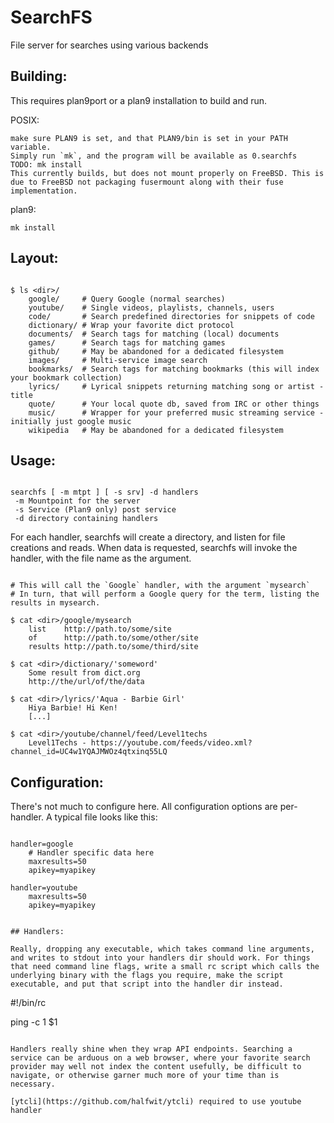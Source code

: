 # SearchFS
File server for searches using various backends

## Building:

This requires plan9port or a plan9 installation to build and run.
 
POSIX:

	make sure PLAN9 is set, and that PLAN9/bin is set in your PATH variable.
	Simply run `mk`, and the program will be available as 0.searchfs
	TODO: mk install
	This currently builds, but does not mount properly on FreeBSD. This is due to FreeBSD not packaging fusermount along with their fuse implementation.
 
plan9:

	mk install


## Layout:

```

$ ls <dir>/
	google/     # Query Google (normal searches)
	youtube/    # Single videos, playlists, channels, users
	code/       # Search predefined directories for snippets of code
	dictionary/ # Wrap your favorite dict protocol
	documents/  # Search tags for matching (local) documents
	games/      # Search tags for matching games
	github/     # May be abandoned for a dedicated filesystem
	images/     # Multi-service image search
	bookmarks/  # Search tags for matching bookmarks (this will index your bookmark collection)
	lyrics/     # Lyrical snippets returning matching song or artist - title
	quote/      # Your local quote db, saved from IRC or other things
	music/      # Wrapper for your preferred music streaming service - initially just google music
	wikipedia   # May be abandoned for a dedicated filesystem

```

## Usage:

```

searchfs [ -m mtpt ] [ -s srv] -d handlers
 -m Mountpoint for the server
 -s Service (Plan9 only) post service 
 -d directory containing handlers 

```

For each handler, searchfs will create a directory, and listen for file creations and reads.
When data is requested, searchfs will invoke the handler, with the file name as the argument.

```

# This will call the `Google` handler, with the argument `mysearch`
# In turn, that will perform a Google query for the term, listing the results in mysearch.

$ cat <dir>/google/mysearch
	list    http://path.to/some/site
	of      http://path.to/some/other/site
	results http://path.to/some/third/site

$ cat <dir>/dictionary/'someword'
	Some result from dict.org
	http://the/url/of/the/data

$ cat <dir>/lyrics/'Aqua - Barbie Girl'
	Hiya Barbie! Hi Ken!
	[...]

$ cat <dir>/youtube/channel/feed/Level1techs
	Level1Techs - https://youtube.com/feeds/video.xml?channel_id=UC4w1YQAJMWOz4qtxinq55LQ

```

## Configuration:

There's not much to configure here. All configuration options are per-handler.
 A typical file looks like this:

```

handler=google
	# Handler specific data here
	maxresults=50
	apikey=myapikey

handler=youtube
	maxresults=50
	apikey=myapikey


## Handlers:

Really, dropping any executable, which takes command line arguments, and writes to stdout into your handlers dir should work. For things that need command line flags, write a small rc script which calls the underlying binary with the flags you require, make the script executable, and put that script into the handler dir instead.

```

#!/bin/rc

ping -c 1 $1

```

Handlers really shine when they wrap API endpoints. Searching a service can be arduous on a web browser, where your favorite search provider may well not index the content usefully, be difficult to navigate, or otherwise garner much more of your time than is necessary. 

[ytcli](https://github.com/halfwit/ytcli) required to use youtube handler